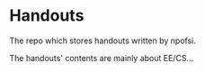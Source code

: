 # Handouts

The repo which stores handouts written by npofsi.

The handouts' contents are mainly about EE/CS...
